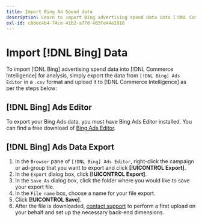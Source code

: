 ```yaml
---
title: Import Bing Ad Spend data
description: Learn to import Bing advertising spend data into [!DNL Commerce Intelligence] for analysis.
exl-id: c8dec4b4-74ce-41b2-a77d-403fe44e2816
---
```

# Import [!DNL Bing] Data

To import [!DNL Bing] advertising spend data into [!DNL Commerce Intelligence] for analysis, simply export the data from `[!DNL Bing] Ads Editor` in a `.csv` format and upload it to [!DNL Commerce Intelligence] as per the steps below:

## [!DNL Bing] Ads Editor

To export your Bing Ads data, you must have Bing Ads Editor installed. You can find a free download of [Bing Ads Editor](https://about.ads.microsoft.com/en-us/solutions/tools/editor).

## [!DNL Bing] Ads Data Export

1. In the `Browser` pane of `[!DNL Bing] Ads Editor`, right-click the campaign or ad-group that you want to export and click **[!UICONTROL Export]**.
1. In the `Export` dialog box, click **[!UICONTROL Export]**.
1. In the `Save As` dialog box, click the folder where you would like to save your export file.
1. In the `File name` box, choose a name for your file export.
1. Click **[!UICONTROL Save]**.
1. After the file is downloaded,  [contact support](https://experienceleague.adobe.com/docs/commerce-knowledge-base/kb/troubleshooting/miscellaneous/mbi-service-policies.html?lang=en) to perform a first upload on your behalf and set up the necessary back-end dimensions.
